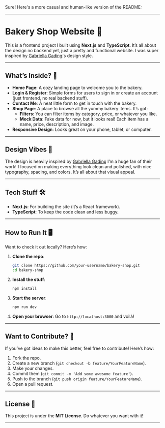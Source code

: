 Sure! Here's a more casual and human-like version of the README:

---

# Bakery Shop Website 🍰 

This is a frontend project I built using **Next.js** and **TypeScript**. It’s all about the design no backend yet, just a pretty and functional website. I was super inspired by [Gabriella Gading](https://dribbble.com/shots/19601688-Cupcaked-Neobrutalism-Web-Design-for-a-Bakery)'s design style.

---

## What’s Inside? 🎯

- **Home Page**: A cozy landing page to welcome you to the bakery.
- **Login & Register**: Simple forms for users to sign in or create an account (just frontend, no real backend stuff).
- **Contact Me**: A neat little form to get in touch with the bakery.
- **Shop Page**: A place to browse all the yummy bakery items. It’s got:
  - **Filters**: You can filter items by category, price, or whatever you like.
  - **Mock Data**: Fake data for now, but it looks real! Each item has a name, price, description, and image.
- **Responsive Design**: Looks great on your phone, tablet, or computer.

---

## Design Vibes 🎨

The design is heavily inspired by [Gabriella Gading](https://dribbble.com/shots/19601688-Cupcaked-Neobrutalism-Web-Design-for-a-Bakery) I’m a huge fan of their work! I focused on making everything look clean and polished, with nice typography, spacing, and colors. It’s all about that visual appeal.

---

## Tech Stuff 🛠️

- **Next.js**: For building the site (it’s a React framework).
- **TypeScript**: To keep the code clean and less buggy.

---

## How to Run It 🖥️

Want to check it out locally? Here’s how:

1. **Clone the repo**:
   ```bash
   git clone https://github.com/your-username/bakery-shop.git
   cd bakery-shop
   ```

2. **Install the stuff**:
   ```bash
   npm install
   ```

3. **Start the server**:
   ```bash
   npm run dev
   ```

4. **Open your browser**:
   Go to `http://localhost:3000` and voilà!

---

## Want to Contribute? 🤝

If you’ve got ideas to make this better, feel free to contribute! Here’s how:

1. Fork the repo.
2. Create a new branch (`git checkout -b feature/YourFeatureName`).
3. Make your changes.
4. Commit them (`git commit -m 'Add some awesome feature'`).
5. Push to the branch (`git push origin feature/YourFeatureName`).
6. Open a pull request.

---

## License 📄

This project is under the **MIT License**. Do whatever you want with it!

---
